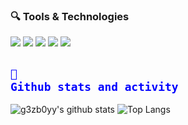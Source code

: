### 🔍 Tools & Technologies

![](https://img.shields.io/badge/Code%20with-Php-informational?style=flat&logo=php&logoColor=0197FF&color=0197FF) 
![](https://img.shields.io/badge/Code%20with-Python-informational?style=flat&logo=python&logoColor=0197FF&color=0197FF)
![](https://img.shields.io/badge/Using-Flask-informational?style=flat&logo=flask&logoColor=0197FF&color=0197FF) 
![](https://img.shields.io/badge/Using-MysQL-informational?style=flat&logo=mysql&logoColor=0197FF&color=0197FF)
![](https://img.shields.io/badge/Using-Windows-informational?style=flat&logo=Windows&logoColor=0197FF&color=0197FF)


## <code style="color:blue">🌟 Github stats and activity</code>

![g3zb0yy's github stats](https://github-readme-stats.vercel.app/api?username=g3zb0yy&show_icons=true) ![Top Langs](https://github-readme-stats.vercel.app/api/top-langs/?username=g3zb0yy&layout=compact)
